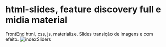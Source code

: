 # html-slides, feature discovery full e midia material
FrontEnd html, css, js, materialize. Slides transição de imagens e com efeito.
![indexSliders](https://user-images.githubusercontent.com/47151248/147440512-27bc3cca-421d-49fa-af6f-5b2f65fac8ee.png)

